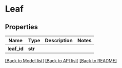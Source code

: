 # Leaf

## Properties
Name | Type | Description | Notes
------------ | ------------- | ------------- | -------------
**leaf_id** | **str** |  | 

[[Back to Model list]](../README.md#documentation-for-models) [[Back to API list]](../README.md#documentation-for-api-endpoints) [[Back to README]](../README.md)


